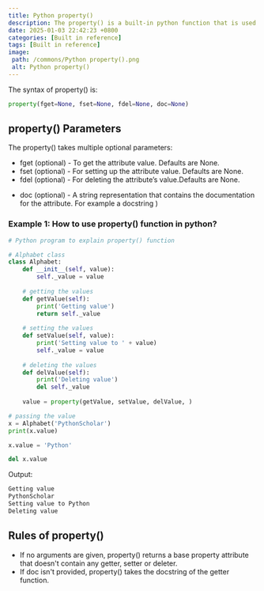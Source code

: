 ```yaml
---
title: Python property()
description: The property() is a built-in python function that is used to define specific properties in the python class.
date: 2025-01-03 22:42:23 +0800
categories: [Built in reference]
tags: [Built in reference]
image:
 path: /commons/Python property().png
 alt: Python property()
---
```


The syntax of property()  is:

```python
property(fget=None, fset=None, fdel=None, doc=None)

```

<script type="text/javascript">
	atOptions = {
		'key' : '98858c4e91885e00ea9926beee01c03e',
		'format' : 'iframe',
		'height' : 90,
		'width' : 728,
		'params' : {}
	};
</script>
<script type="text/javascript" src="https://www.highperformanceformat.com/98858c4e91885e00ea9926beee01c03e/invoke.js"></script>
## property() Parameters 

The property() takes multiple optional parameters:

* fget (optional) \- To get the attribute value. Defaults are None.  
* fset (optional) \- For setting up the attribute value. Defaults are None.  
* fdel (optional) \- For deleting the attribute’s value.Defaults are None.  
<script type="text/javascript">
	atOptions = {
		'key' : '98858c4e91885e00ea9926beee01c03e',
		'format' : 'iframe',
		'height' : 90,
		'width' : 728,
		'params' : {}
	};
</script>
<script type="text/javascript" src="https://www.highperformanceformat.com/98858c4e91885e00ea9926beee01c03e/invoke.js"></script>
* doc (optional) \- A string representation that contains the documentation for the attribute. For example a docstring )

### Example 1: How to use property() function in python?

```python
# Python program to explain property() function

# Alphabet class
class Alphabet:
	def __init__(self, value):
		self._value = value
		
	# getting the values
	def getValue(self):
		print('Getting value')
		return self._value
		
	# setting the values
	def setValue(self, value):
		print('Setting value to ' + value)
		self._value = value
		
	# deleting the values
	def delValue(self):
		print('Deleting value')
		del self._value
	
	value = property(getValue, setValue, delValue, )

# passing the value
x = Alphabet('PythonScholar')
print(x.value)

x.value = 'Python'

del x.value

```

Output:

```python
Getting value
PythonScholar
Setting value to Python
Deleting value

```

<script type="text/javascript">
	atOptions = {
		'key' : '98858c4e91885e00ea9926beee01c03e',
		'format' : 'iframe',
		'height' : 90,
		'width' : 728,
		'params' : {}
	};
</script>
<script type="text/javascript" src="https://www.highperformanceformat.com/98858c4e91885e00ea9926beee01c03e/invoke.js"></script>
## Rules of property()

* If no arguments are given, property() returns a base property attribute that doesn't contain any getter, setter or deleter.  
* If doc isn't provided, property() takes the docstring of the getter function.
